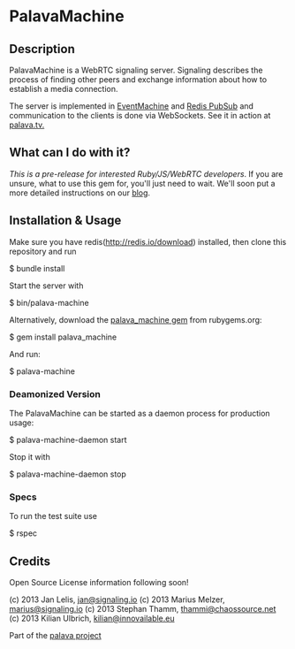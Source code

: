 # PalavaMachine

## Description

PalavaMachine is a WebRTC signaling server. Signaling describes the process of finding other peers and exchange information about how to establish a media connection.

The server is implemented in [EventMachine](http://rubyeventmachine.com/) and [Redis PubSub](http://redis.io/topics/pubsub) and communication to the clients is done via WebSockets. See it in action at [palava.tv.](https://palava.tv)

## What can I do with it?

*This is a pre-release for interested Ruby/JS/WebRTC developers*. If you are unsure, what to use this gem for, you'll just need to wait. We'll soon put a more detailed instructions on our [blog](https://blog.palava.tv).

## Installation & Usage

Make sure you have redis(http://redis.io/download) installed, then clone this repository and run

  $ bundle install

Start the server with

  $ bin/palava-machine

Alternatively, download the [palava_machine gem](http://rubygems.org/gems/palava_machine) from rubygems.org:

  $ gem install palava_machine

And run:

  $ palava-machine

### Deamonized Version

The PalavaMachine can be started as a daemon process for production usage:

  $ palava-machine-daemon start

Stop it with

  $ palava-machine-daemon stop

### Specs

To run the test suite use

  $ rspec

## Credits

Open Source License information following soon!

(c) 2013 Jan Lelis,      jan@signaling.io
(c) 2013 Marius Melzer,  marius@signaling.io
(c) 2013 Stephan Thamm,  thammi@chaossource.net
(c) 2013 Kilian Ulbrich, kilian@innovailable.eu

Part of the [palava project](https://palava.tv)
